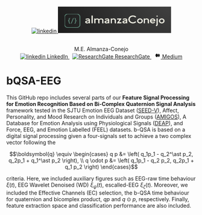 <p align="center">
  <a href="https://example.com/">
    <img src="https://www.ugto.mx/images/escudo-guia-imagen.png" width=88 height=70 alt="linkedin"> <img src="https://github.com/Almanza-Conejo/imagesRepo/blob/main/almCon.png" alt="Almanza-Conejo" width=300 height=70>
  </a>
  <p align="center">
    <br>
    M.E. Almanza-Conejo</h2>
    <br>
    <a href="https://www.linkedin.com/in/oalmanzaconejo/" rel="nofollow noreferrer">
    <img src="https://i.stack.imgur.com/gVE0j.png" alt="linkedin"> LinkedIn
    </a> &nbsp; 
    <a href="https://www.researchgate.net/profile/Oscar-Almanza-Conejo" rel="nofollow noreferrer">
    <img src="https://user-images.githubusercontent.com/54937357/126514422-ba0e7de1-cbc2-4186-94d9-39e8a22c1c78.png" width="14" height="14" alt="ResearchGate"> ResearchGate
    </a> &nbsp;
    <a href="https://medium.com/@almanzaConejo" rel="nofollow noreferrer">
    <img src="https://raw.githubusercontent.com/Medium/medium-logos/master/03_Symbol/01_Black/PNG/RGB/Medium-Symbol-Black-RGB%401x.png" width="17" height="17" alt="linkedin"> Medium
  </a>
  </p>
</p>

# bQSA-EEG

This GitHub repo includes several parts of our **Feature Signal Processing for Emotion Recognition Based on Bi-Complex Quaternion Signal Analysis** framework tested in the SJTU Emotion EEG Dataset ([SEED-V](https://github.com/Almanza-Conejo/bQSA-EEG/blob/main/images/SEED-V/SEED-V%20b-QSA%20processing.md)), Affect, Personality, and Mood Research on Individuals and Groups ([AMIGOS](https://github.com/Almanza-Conejo/bQSA-EEG/blob/main/images/AMIGOS/AMIGOS%20b-QSA%20processing.md)), A Database for Emotion Analysis using Physiological Signals ([DEAP](https://github.com/Almanza-Conejo/bQSA-EEG/blob/main/images/DEAP/quaternionProduct/DEAP%20quaternion%20product%20signal%20processing.md)), and Force, EEG, and Emotion Labelled (FEEL) datasets. 
b-QSA is based on a digital signal processing given a four-signals set to achieve a two complex vector following the

$$\boldsymbol{q} \equiv
    \begin{cases}
        q p &= \left( q_1p_1 - q_2^\ast p_2, q_2p_1 + q_1^\ast p_2 \right),  \\
        q \odot p &= \left( q_1p_1 - q_2 p_2, q_2p_1 + q_1 p_2 \right) 
    \end{cases}$$

criteria. Here, we included auxiliary figures such as EEG-raw time behaviour $\xi\left(t\right)$, EEG Wavelet Denoised (WD) $\xi_{\psi}\left(t\right)$, escalled-EEG $\xi_{\zeta}\left(t\right)$. Moreover, we included the Effective Channels (EC) selection, the b-QSA time behaviour for quaternion and bicomplex product, $qp$ and $q \odot p$, respectively. Finally, feature extraction space and classification performance are also included. 
